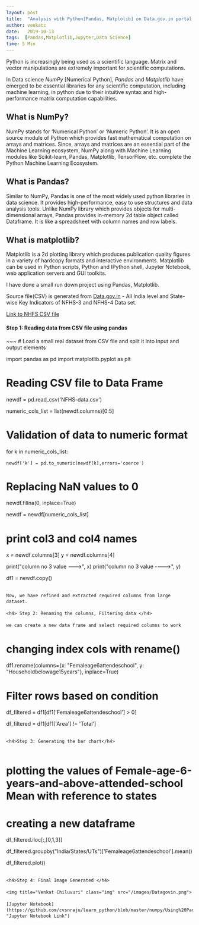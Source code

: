 ```yaml
---
layout: post
title:  "Analysis with Python[Pandas, Matplolib] on Data.gov.in portal data"
author: venkatc
date:   2019-10-13
tags:  [Pandas,Matplotlib,Jupyter,Data Science]
time: 5 Min
---
```

	
Python is increasingly being used as a scientific language. Matrix and vector manipulations are extremely important for scientific computations. 

In Data science *NumPy* [Numerical Python], *Pandas* and *Matplotlib* have emerged to be essential libraries for any scientific computation, including machine learning, in python due to their intuitive syntax and high-performance matrix computation capabilities.


<h2> What is NumPy? </h2>

NumPy stands for ‘Numerical Python’ or ‘Numeric Python’. It is an open source module of Python which provides fast mathematical computation on arrays and matrices. Since, arrays and matrices are an essential part of the Machine Learning ecosystem, NumPy along with Machine Learning modules like Scikit-learn, Pandas, Matplotlib, TensorFlow, etc. complete the Python Machine Learning Ecosystem.

<h2>What is Pandas?</h2>

Similar to NumPy, Pandas is one of the most widely used python libraries in data science. It provides high-performance, easy to use structures and data analysis tools. Unlike NumPy library which provides objects for multi-dimensional arrays, Pandas provides in-memory 2d table object called Dataframe. It is like a spreadsheet with column names and row labels.


<h2>What is matplotlib?</h2>

Matplotlib is a 2d plotting library which produces publication quality figures in a variety of hardcopy formats and interactive environments. Matplotlib can be used in Python scripts, Python and IPython shell, Jupyter Notebook, web application servers and GUI toolkits.

I have done a small run down project using Pandas, Matplotlib.

Source file(CSV) is generated from [Data.gov.in](https://Data.gov.in "OGDP India") - All India level and State-wise Key Indicators of NFHS-3 and NFHS-4 Data set.


[Link to NHFS CSV file](https://data.gov.in/resources/all-india-level-and-state-wise-key-indicators-nfhs-3-and-nfhs-4 "Data.gov.in")



<h4>Step 1: Reading data from CSV file using pandas</h4>
~~~
# Load a small real dataset from CSV file and split it into input and output elements

import pandas as pd
import matplotlib.pyplot as plt

# Reading CSV file to Data Frame

newdf = pd.read_csv('NFHS-data.csv')

numeric_cols_list = list(newdf.columns)[0:5]

# Validation of data to numeric format

for k in numeric_cols_list:
   
    newdf['k'] = pd.to_numeric(newdf[k],errors='coerce')
    
# Replacing NaN values to 0

newdf.fillna(0, inplace=True)

newdf = newdf[numeric_cols_list]

# print col3 and col4 names

x = newdf.columns[3]
y = newdf.columns[4]

print("column no 3 value --->", x)
print("column no 3 value ---->", y)

df1 = newdf.copy()
~~~

Now, we have refined and extracted required columns from large dataset.

<h4> Step 2: Renaming the columns, Filtering data </h4> 

we can create a new data frame and select required columns to work

~~~
# changing index cols with rename() 

df1.rename(columns={x: "Femaleage6attendeschool", y: "Householdbelowage15years"}, inplace=True)

# Filter rows based on condition


df_filtered = df1[df1['Femaleage6attendeschool'] > 0]

df_filtered = df1[df1['Area'] != 'Total']
~~~

<h4>Step 3: Generating the bar chart</h4>


~~~

# plotting the values of Female-age-6-years-and-above-attended-school Mean with reference to states

# creating a new dataframe 

df_filtered.iloc[:,[0,1,3]]

df_filtered.groupby("India/States/UTs")['Femaleage6attendeschool'].mean()

df_filtered.plot()

~~~

<h4>Step 4: Final Image Generated </h4>

<img title="Venkat Chiluvuri" class="img" src="/images/Datagovin.png">  

[Jupyter Notebook](https://github.com/cvsnraju/learn_python/blob/master/numpy/Using%20Pandas%20CSV%20file.ipynb "Jupyter Notebook Link")












